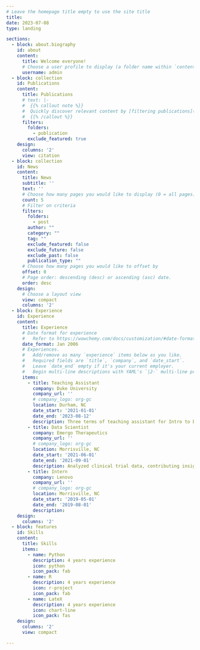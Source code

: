 ```yaml
---
# Leave the homepage title empty to use the site title
title:
date: 2023-07-08
type: landing

sections:
  - block: about.biography
    id: about
    content:
      title: Welcome everyone!
      # Choose a user profile to display (a folder name within `content/authors/`)
      username: admin
  - block: collection
    id: Publications
    content:
      title: Publications
      # text: |-
      #  {{% callout note %}}
      #  Quickly discover relevant content by [filtering publications](./publication/).
      #  {{% /callout %}}
      filters:
        folders:
          - publication
        exclude_featured: true
    design:
      columns: '2'
      view: citation
  - block: collection
    id: News
    content:
      title: News
      subtitle: ''
      text: ''
      # Choose how many pages you would like to display (0 = all pages)
      count: 5
      # Filter on criteria
      filters:
        folders:
          - post
        author: ""
        category: ""
        tag: ""
        exclude_featured: false
        exclude_future: false
        exclude_past: false
        publication_type: ""
      # Choose how many pages you would like to offset by
      offset: 0
      # Page order: descending (desc) or ascending (asc) date.
      order: desc
    design:
      # Choose a layout view
      view: compact
      columns: '2'
  - block: Experience
    id: Experience
    content:
      title: Experience
      # Date format for experience
      #   Refer to https://wowchemy.com/docs/customization/#date-format
      date_format: Jan 2006
      # Experiences.
      #   Add/remove as many `experience` items below as you like.
      #   Required fields are `title`, `company`, and `date_start`.
      #   Leave `date_end` empty if it's your current employer.
      #   Begin multi-line descriptions with YAML's `|2-` multi-line prefix.
      items:
        - title: Teaching Assistant
          company: Duke University
          company_url: ''
          # company_logo: org-gc
          location: Durham, NC
          date_start: '2021-01-01'
          date_end: '2023-08-12'
          description: Three terms of teaching assistant for Intro to Data Science (STA199) and Mathematical Statistics (STA432).
        - title: Data Scientist
          company: Emergo Therapeutics
          company_url: ''
          # company_logo: org-gc
          location: Morrisville, NC
          date_start: '2021-06-01'
          date_end: '2021-09-01'
          description: Analyzed clinical trial data, contributing insights guiding Emergo's decision-making process in clinical trials.
        - title: Intern
          company: Lenovo
          company_url: ''
          # company_logo: org-gc
          location: Morrisville, NC
          date_start: '2019-05-01'
          date_end: '2019-08-01'
          description: 
    design:
      columns: '2'
  - block: features
    id: Skills
    content:
      title: Skills
      items:
        - name: Python
          description: 4 years experience
          icon: python
          icon_pack: fab
        - name: R
          description: 4 years experience
          icon: r-project
          icon_pack: fab
        - name: LateX
          description: 4 years experience
          icon: chart-line
          icon_pack: fas
    design:
      columns: '2'
      view: compact

---
```

